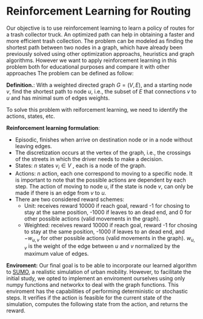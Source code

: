 # Reinforcement Learning for Routing

Our objective is to use reinforcement learning to learn a policy of routes for a trash collector truck. An optimized path can help in obtaining a faster and more efficient trash collection. The problem can be modeled as finding the shortest path between two nodes in a graph, which have already been previously solved using other optimization approachs, heuristics and graph algorithms. However we want to apply reinforcement learning in this problem both for educational purposes and compare it with other approaches The problem can be defined as follow:

**Definition.**: With a weighted directed graph $G = (V, E)$, and a starting node $v$, find the shortest path to node $u$, i.e., the subset of $E$ that connections $v$ to $u$ and has minimal sum of edges weights.

To solve this problem with reiforcement learning, we need to identify the actions, states, etc.

**Reinforcement learning formulation**:
- Episodic, finishes when arrive on destination node or in a node without leaving edges.
- The discretization occurs at the vertex of the graph, i.e., the crossings of the streets in which the driver needs to make a decision.
- States: $n$ states $v_i \in V$ , each is a node of the graph.
- Actions: $n$ action, each one correspond to moving to a specific node. It is important to note that the possible actions are dependent by each step. The action of moving to node $u$, if the state is node $v$, can only be made if there is an edge from $v$ to $u$.
- There are two considered reward schemes:
    - Unit: receives reward 10000 if reach goal, reward -1 for chosing to stay at the same position, -1000 if leaves to an dead end, and 0 for other possible actions (valid movements in the graph).
    - Weighted: receives reward 10000 if reach goal, reward -1 for chosing to stay at the same position, -1000 if leaves to an dead end, and $-w_{u, v}$ for other possible actions (valid movements in the graph). $w_{u, v}$ is the weight of the edge between $u$ and $v$ normalized by the maximum value of edges.


**Enviroment:** Our final goal is to be able to incorporate our learned algorithm to [SUMO](https://eclipse.dev/sumo/), a realistic simulation of urban mobility. However, to facilitate the initial study, we opted to implement an enviroment ourselves using only numpy functions and networkx to deal with the graph functions. This enviroment has the capabilities of performing deterministic or stochastic steps. It verifies if the action is feasible for the current state of the simulation, computes the following state from the action, and returns the reward.